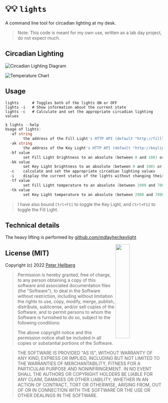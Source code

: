 # 💡💡 `lights`

A command line tool for circadian lighting at my desk.

> Note: This code is meant for my own use, written as a lab day project, do not expect much.

## Circadian Lighting

![Circadian Lighting Diagram](https://aws1.discourse-cdn.com/free1/uploads/wled/optimized/2X/2/24c03aa4e803b47a723a0a28737b7047fffb2cfd_2_1380x780.jpeg)

![Temperature Chart](https://i.imgur.com/NiAdlGj.png)

## Usage

```
lights      # Toggles both of the lights ON or OFF
lights -i   # Show information about the current state
lights -c   # Calculate and set the appropriate circadian lighting values
```

```go
$ lights --help
Usage of lights:
  -af string
    	the address of the Fill Light's HTTP API (default "http://filllight:9123")
  -ak string
    	the address of the Key Light's HTTP API (default "http://keylight:9123")
  -bf value
    	set Fill Light brightness to an absolute (between 0 and 100) or relative (-N or +N) percentage
  -bk value
    	set Key Light brightness to an absolute (between 0 and 100) or relative (-N or +N) percentage
  -c	calculate and set the appropriate circadian lighting values
  -i	display the current status of the lights without changing their state
  -tf value
    	set Fill Light temperature to an absolute (between 2900 and 7000) or relative (-N or +N) degrees
  -tk value
    	set Key Light temperature to an absolute (between 2900 and 7000) or relative (-N or +N) degrees
```

> I have also bound `Ctrl+F11` to toggle the Key Light, and `Ctrl+F12` to toggle the Fill Light.

## Technical details

The heavy lifting is performed by [github.com/mdlayher/keylight](https://github.com/mdlayher/keylight/)

<img src="https://assets.c7.se/svg/viking-gopher.svg" align="right" width="30%" height="300">

## License (MIT)

Copyright (c) 2022 [Peter Hellberg](https://c7.se)

> Permission is hereby granted, free of charge, to any person obtaining
> a copy of this software and associated documentation files (the
> "Software"), to deal in the Software without restriction, including
> without limitation the rights to use, copy, modify, merge, publish,
> distribute, sublicense, and/or sell copies of the Software, and to
> permit persons to whom the Software is furnished to do so, subject to
> the following conditions:
>
> The above copyright notice and this permission notice shall be
> included in all copies or substantial portions of the Software.

> THE SOFTWARE IS PROVIDED "AS IS", WITHOUT WARRANTY OF ANY KIND,
> EXPRESS OR IMPLIED, INCLUDING BUT NOT LIMITED TO THE WARRANTIES OF
> MERCHANTABILITY, FITNESS FOR A PARTICULAR PURPOSE AND
> NONINFRINGEMENT. IN NO EVENT SHALL THE AUTHORS OR COPYRIGHT HOLDERS BE
> LIABLE FOR ANY CLAIM, DAMAGES OR OTHER LIABILITY, WHETHER IN AN ACTION
> OF CONTRACT, TORT OR OTHERWISE, ARISING FROM, OUT OF OR IN CONNECTION
> WITH THE SOFTWARE OR THE USE OR OTHER DEALINGS IN THE SOFTWARE.

